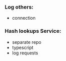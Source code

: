 ### Log others:

- connection

### Hash lookups Service:

- separate repo
- typescript
- log requests
